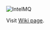 ![IntelMQ](http://s28.postimg.org/r2av18a3x/Logo_Intel_MQ.png)

Visit [Wiki page](https://github.com/certtools/intelmq/wiki/).
